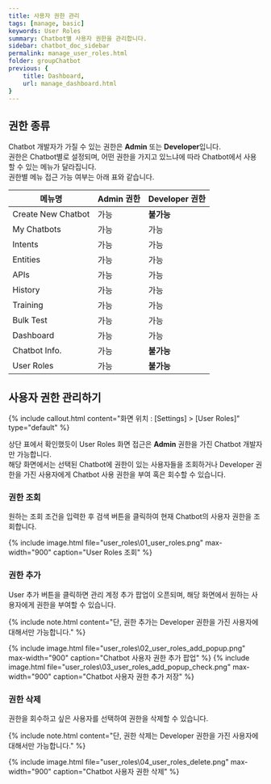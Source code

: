 ```yaml
---
title: 사용자 권한 관리
tags: [manage, basic]
keywords: User Roles
summary: Chatbot별 사용자 권한을 관리합니다.
sidebar: chatbot_doc_sidebar
permalink: manage_user_roles.html
folder: groupChatbot
previous: {
    title: Dashboard, 
    url: manage_dashboard.html
}
---
```


## 권한 종류
Chatbot 개발자가 가질 수 있는 권한은 **Admin** 또는 **Developer**입니다. <br/>
권한은 Chatbot별로 설정되며, 어떤 권한을 가지고 있느냐에 따라 Chatbot에서 사용할 수 있는 메뉴가 달라집니다. <br/>
권한별 메뉴 접근 가능 여부는 아래 표와 같습니다. 

| 메뉴명 | Admin 권한 | Developer 권한 |
|-------------|-------------|-------------|
| Create New Chatbot | 가능 | **불가능** |
| My Chatbots | 가능 | 가능 |
| Intents | 가능 | 가능 |
| Entities | 가능 | 가능 |
| APIs | 가능 | 가능 |
| History | 가능 | 가능 |
| Training | 가능 | 가능 |
| Bulk Test | 가능 | 가능 |
| Dashboard | 가능 | 가능 |
| Chatbot Info. | 가능 | **불가능** |
| User Roles | 가능 | **불가능** |


## 사용자 권한 관리하기
{% include callout.html content="화면 위치 : [Settings] > [User Roles]" type="default" %}

상단 표에서 확인했듯이 User Roles 화면 접근은 **Admin** 권한을 가진 Chatbot 개발자만 가능합니다. <br/> 
해당 화면에서는 선택된 Chatbot에 권한이 있는 사용자들을 조회하거나 Developer 권한을 가진 사용자에게 Chatbot 사용 권한을 부여 혹은 회수할 수 있습니다.

### 권한 조회
원하는 조회 조건을 입력한 후 검색 버튼을 클릭하여 현재 Chatbot의 사용자 권한을 조회합니다.

{% include image.html file="user_roles\01_user_roles.png" max-width="900" caption="User Roles 조회" %}

### 권한 추가
User 추가 버튼을 클릭하면 관리 계정 추가 팝업이 오픈되며, 해당 화면에서 원하는 사용자에게 권한을 부여할 수 있습니다. 

{% include note.html content="단, 권한 추가는 Developer 권한을 가진 사용자에 대해서만 가능합니다." %}

{% include image.html file="user_roles\02_user_roles_add_popup.png" max-width="900" caption="Chatbot 사용자 권한 추가 팝업" %}
{% include image.html file="user_roles\03_user_roles_add_popup_check.png" max-width="900" caption="Chatbot 사용자 권한 추가 저장" %}

### 권한 삭제
권한을 회수하고 싶은 사용자를 선택하여 권한을 삭제할 수 있습니다.

{% include note.html content="단, 권한 삭제는 Developer 권한을 가진 사용자에 대해서만 가능합니다." %}

{% include image.html file="user_roles\04_user_roles_delete.png" max-width="900" caption="Chatbot 사용자 권한 삭제" %}

